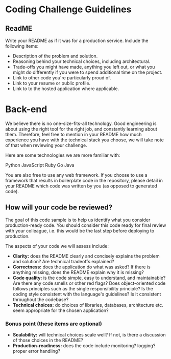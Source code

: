 # Coding Challenge Guidelines

## ReadME
Write your README as if it was for a production service. Include the following items:
- Description of the problem and solution.
- Reasoning behind your technical choices, including architectural.
- Trade-offs you might have made, anything you left out, or what you might do differently if you were to spend additional time on the project.
- Link to other code you're particularly proud of.
- Link to your resume or public profile.
- Link to to the hosted application where applicable.

# Back-end

We believe there is no one-size-fits-all technology. Good engineering is about using the right tool for the right job, and constantly learning about them. Therefore, feel free to mention in your README how much experience you have with the technical stack you choose, we will take note of that when reviewing your challenge.

Here are some technologies we are more familiar with:

Python
JavaScript
Ruby
Go
Java

You are also free to use any web framework. If you choose to use a framework that results in boilerplate code in the repository, please detail in your README which code was written by you (as opposed to generated code).

## How will your code be reviewed?

The goal of this code sample is to help us identify what you consider production-ready code. You should consider this code ready for final review with your colleague, i.e. this would be the last step before deploying to production.

The aspects of your code we will assess include:

- **Clarity:** does the README clearly and concisely explains the problem and solution? Are technical tradeoffs explained?
- **Correctness:** does the application do what was asked? If there is anything missing, does the README explain why it is missing?
- **Code quality:** is the code simple, easy to understand, and maintainable? Are there any code smells or other red flags? Does object-oriented code follows principles such as the single responsibility principle? Is the coding style consistent with the language's guidelines? Is it consistent throughout the codebase?
- **Technical choices:** do choices of libraries, databases, architecture etc. seem appropriate for the chosen application?

### Bonus point (these items are optional)

- **Scalability:** will technical choices scale well? If not, is there a discussion of those choices in the README?
- **Production-readiness:** does the code include monitoring? logging? proper error handling?

